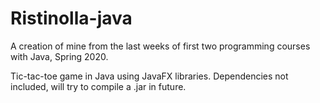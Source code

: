 # Ristinolla-java
A creation of mine from the last weeks of first two programming courses with Java, Spring 2020.

Tic-tac-toe game in Java using JavaFX libraries. Dependencies not included, will try to compile a .jar in future.
